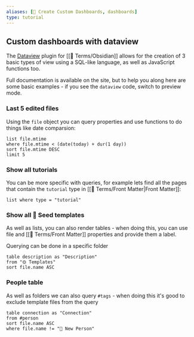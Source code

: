 ```yaml
---
aliases: [🎯 Create Custom Dashboards, dashboards]
type: tutorial
---
```


## Custom dashboards with dataview
The [Dataview](https://blacksmithgu.github.io/obsidian-dataview/) plugin for [[📇 Terms/Obsidian]] allows for the creation of 3 basic types of view using a SQL-like language, as well as JavaScript functions too.

Full documentation is available on the site, but to help you along here are some basic examples - if you see the `dataview` code, switch to preview mode.

### Last 5 edited files
Using the `file` object you can query properties and use functions to do things like date comparsion:
```dataview
list file.mtime
where file.mtime < (date(today) + dur(1 day))
sort file.mtime DESC
limit 5
```

### Show all tutorials
You can be more specific with queries, for example lets find all the pages that contain the `tutorial` type in [[📇 Terms/Front Matter|Front Matter]]:
```dataview
list where type = "tutorial"
```

### Show all 🌱 Seed templates
As well as lists, you can also render tables - when doing this, you can use file and [[📇 Terms/Front Matter]] properties and provide them a label.

Querying can be done in a specific folder
```dataview
table description as "Description"
from "⏣ Templates"
sort file.name ASC
```

### People table
As well as folders we can also query `#tags` - when doing this it's good to exclude template files from the query
```dataview
table connection as "Connection"
from #person
sort file.name ASC
where file.name != "👤 New Person"
```
